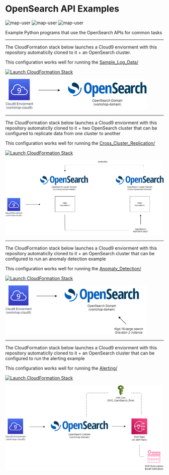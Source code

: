 # OpenSearch API Examples

<img width="275" alt="map-user" src="https://img.shields.io/badge/cloudformation template deployments-3639-blue"> <img width="85" alt="map-user" src="https://img.shields.io/badge/views-1198-green"> <img width="125" alt="map-user" src="https://img.shields.io/badge/unique visits-284-green">

Example Python programs that use the OpenSearch APIs for common tasks

---

The CloudFormation stack below launches a Cloud9 enviorment with this repository automaticlly cloned to it + an OpenSearch cluster.

This configuration works well for running the [Sample_Log_Data/](https://github.com/ev2900/OpenSearch_API_Examples/tree/main/Sample_Log_Data)

[![Launch CloudFormation Stack](https://sharkech-public.s3.amazonaws.com/misc-public/cloudformation-launch-stack.png)](https://console.aws.amazon.com/cloudformation/home#/stacks/new?stackName=open-search-demo-cloud9-simple&templateURL=https://sharkech-public.s3.amazonaws.com/misc-public/OpenSearch_demo_Cloud9_simple.yaml)

<img width="450" alt="KDA_studio_kinesis_demo_yaml" src="https://github.com/ev2900/CloudFormation_Examples/blob/main/Architecture%20Diagrams%20for%20README/OpenSearch_demo_Cloud9_simple_yaml.png">

---

The CloudFormation stack below launches a Cloud9 enviorment with this repository automaticlly cloned to it + two OpenSearch cluster that can be configured to replicate data from one cluster to another

This configuration works well for running the [Cross_Cluster_Replication/](https://github.com/ev2900/OpenSearch_API_Examples/tree/main/Cross_Cluster_Replication)

[![Launch CloudFormation Stack](https://sharkech-public.s3.amazonaws.com/misc-public/cloudformation-launch-stack.png)](https://console.aws.amazon.com/cloudformation/home#/stacks/new?stackName=open-search-cross-cluster-replication&templateURL=https://sharkech-public.s3.amazonaws.com/misc-public/OpenSearch_cross_cluster_replication_demo.yaml)

<img width="700" alt="OpenSearch_demo_VPC_Architecture" src="https://github.com/ev2900/CloudFormation_Examples/blob/main/Architecture%20Diagrams%20for%20README/OpenSearch_cross_cluster_replication_demo_yaml.png">

---

The CloudFormation stack below launches a Cloud9 enviorment with this repository automaticlly cloned to it + an OpenSearch cluster that can be configured to run an anomaly detection example

This configuration works well for running the [Anomaly_Detection/](https://github.com/ev2900/OpenSearch_API_Examples/tree/main/Anomaly_Detection)

[![Launch CloudFormation Stack](https://sharkech-public.s3.amazonaws.com/misc-public/cloudformation-launch-stack.png)](https://console.aws.amazon.com/cloudformation/home#/stacks/new?stackName=os-anomaly-detection&templateURL=https://sharkech-public.s3.amazonaws.com/misc-public/OpenSearch_demo_anomaly_detection.yaml)

<img width="450" alt="OpenSearch_demo_anomaly_detection_Architecture" src="https://github.com/ev2900/CloudFormation_Examples/blob/main/Architecture%20Diagrams%20for%20README/OpenSearch_demo_anomaly_detection_yml.png">

---

The CloudFormation stack below launches a Cloud9 enviorment with this repository automaticlly cloned to it + an OpenSearch cluster that can be configured to run the alerting example

This configuration works well for running the [Alerting/](https://github.com/ev2900/OpenSearch_API_Examples/tree/main/Alerting)

[![Launch CloudFormation Stack](https://sharkech-public.s3.amazonaws.com/misc-public/cloudformation-launch-stack.png)](https://console.aws.amazon.com/cloudformation/home#/stacks/new?stackName=os-alerting&templateURL=https://sharkech-public.s3.amazonaws.com/misc-public/OpenSearch_demo_alerting.yaml)

<img width="600" alt="Fluentd_cloud9_Architecture" src="https://github.com/ev2900/CloudFormation_Examples/blob/main/Architecture%20Diagrams%20for%20README/OpenSearch_demo_alerting_yaml.png">
